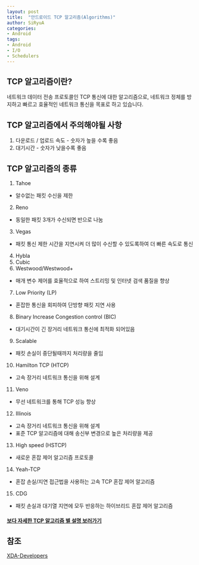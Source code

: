 ```yaml
---
layout: post
title:  "안드로이드 TCP 알고리즘(Algorithms)"
author: SiRyuA
categories:
- Android
tags:
- Android
- I/O
- Schedulers
---
```


## TCP 알고리즘이란?
네트워크 데이터 전송 프로토콜인 TCP 통신에 대한 알고리즘으로, 네트워크 정체를 방지하고 빠르고 효율적인 네트워크 통신을 목표로 하고 있습니다.


## TCP 알고리즘에서 주의해야될 사항
1. 다운로드 / 업로드 속도 - 숫자가 높을 수록 좋음
2. 대기시간 - 숫자가 낮을수록 좋음


## TCP 알고리즘의 종류
1. Tahoe
  * 알수없는 패킷 수신을 제한
2. Reno
  * 동일한 패킷 3개가 수신되면 반으로 나눔
3. Vegas
  * 패킷 통신 제한 시간을 지연시켜 더 많이 수신할 수 있도록하여 더 빠른 속도로 통신
4. Hybla
5. Cubic
6. Westwood/Westwood+
  * 매개 변수 제어를 효율적으로 하여 스트리밍 및 인터넷 검색 품질을 향상
7. Low Priority (LP)
  * 혼잡한 통신을 회피하여 단방향 패킷 지연 사용
8. Binary Increase Congestion control (BIC)
  * 대기시간이 긴 장거리 네트워크 통신에 최적화 되어있음
9. Scalable
  * 패킷 손실이 중단될때까지 처리량을 줄임
10. Hamilton TCP (HTCP)
  * 고속 장거리 네트워크 통신을 위해 설계
11. Veno
  * 무선 네트워크를 통해 TCP 성능 향상
12. Illinois
  * 고속 장거리 네트워크 통신을 위해 설계
  * 표준 TCP 알고리즘에 대해 송신부 변경으로 높은 처리량을 제공
13. High speed (HSTCP)
  * 새로운 혼잡 제어 알고리즘 프로토콜
14. Yeah-TCP
  * 혼잡 손실/지연 접근법을 사용하는 고속 TCP 혼잡 제어 알고리즘
15. CDG
  * 패킷 손실과 대기열 지연에 모두 반응하는 하이브리드 혼잡 제어 알고리즘


#### [보다 자세한 TCP 알고리즘 별 설명 보러가기](https://forum.xda-developers.com/showpost.php?p=67085276&postcount=7)


## 참조
[XDA-Developers](https://forum.xda-developers.com/showpost.php?p=67085276&postcount=7)
